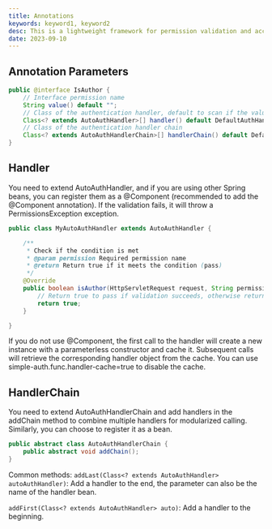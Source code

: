 ```yaml
---
title: Annotations
keywords: keyword1, keyword2
desc: This is a lightweight framework for permission validation and access control based on SpringBoot. It is suitable for lightweight and progressive projects.
date: 2023-09-10
---
```


## Annotation Parameters
```java
public @interface IsAuthor {
    // Interface permission name
    String value() default "";
    // Class of the authentication handler, default to scan if the value exists in permissions
    Class<? extends AutoAuthHandler>[] handler() default DefaultAuthHandler.class;
    // Class of the authentication handler chain
    Class<? extends AutoAuthHandlerChain>[] handlerChain() default DefaultAuthHandlerChain.class;
}
```
## Handler
You need to extend AutoAuthHandler, and if you are using other Spring beans, you can register them as a @Component (recommended to add the @Component annotation). If the validation fails, it will throw a PermissionsException exception.
```java
public class MyAutoAuthHandler extends AutoAuthHandler {

    /**
     * Check if the condition is met
     * @param permission Required permission name
     * @return Return true if it meets the condition (pass)
     */
    @Override
    public boolean isAuthor(HttpServletRequest request, String permission){
        // Return true to pass if validation succeeds, otherwise return false
        return true;
    }

}
```
If you do not use @Component, the first call to the handler will create a new instance with a parameterless constructor and cache it. Subsequent calls will retrieve the corresponding handler object from the cache. You can use simple-auth.func.handler-cache=true to disable the cache.

## HandlerChain
You need to extend AutoAuthHandlerChain and add handlers in the addChain method to combine multiple handlers for modularized calling. Similarly, you can choose to register it as a bean.
```java
public abstract class AutoAuthHandlerChain {
    public abstract void addChain();
}
```

Common methods:
`addLast(Class<? extends AutoAuthHandler> autoAuthHandler)`: Add a handler to the end, the parameter can also be the name of the handler bean.

`addFirst(Class<? extends AutoAuthHandler> auto)`: Add a handler to the beginning.